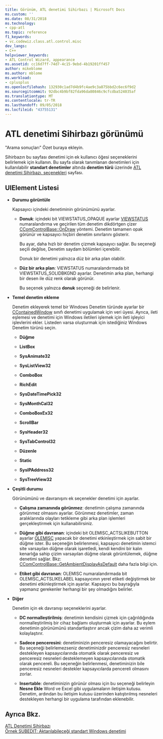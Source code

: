 ```yaml
---
title: Görünüm, ATL denetimi Sihirbazı | Microsoft Docs
ms.custom: ''
ms.date: 08/31/2018
ms.technology:
- cpp-atl
ms.topic: reference
f1_keywords:
- vc.codewiz.class.atl.control.misc
dev_langs:
- C++
helpviewer_keywords:
- ATL Control Wizard, appearance
ms.assetid: cc16d7ff-74d7-4c15-9ebd-4b19201ff457
author: mikeblome
ms.author: mblome
ms.workload:
- cplusplus
ms.openlocfilehash: 132930c1ad7d4b9fc4ae9c3a875bbd2c6ec6f9d2
ms.sourcegitcommit: 92dbc4b9bf82fda96da80846c9cfcdba524035af
ms.translationtype: MT
ms.contentlocale: tr-TR
ms.lasthandoff: 09/05/2018
ms.locfileid: "43755131"
---
```

# <a name="appearance-atl-control-wizard"></a>ATL denetimi Sihirbazı görünümü

"Arama sonuçları" Özet buraya ekleyin.

Sihirbazın bu sayfası denetimi için ek kullanıcı öğesi seçeneklerini belirlemek için kullanın. Bu sayfa olarak tanımlanan denetimleri için kullanılabilir **standart denetimler** altında **denetim türü** üzerinde [ATL denetimi Sihirbazı, seçenekleri](../../atl/reference/options-atl-control-wizard.md) sayfası.

## <a name="uielement-list"></a>UIElement Listesi

- **Durumu görüntüle**

   Kapsayıcı içindeki denetiminin görünümünü ayarlar.

   - **Donuk**: içindeki bit VIEWSTATUS_OPAQUE ayarlar [VIEWSTATUS](/windows/desktop/api/ocidl/ne-ocidl-tagviewstatus) numaralandırma ve geçirilen tüm denetim dikdörtgen çizer [CComControlBase::OnDraw](../../atl/reference/ccomcontrolbase-class.md#ondraw) yöntemi. Denetim tamamen opak görünür ve kapsayıcı hiçbiri denetim sınırlarını gösterir.

      Bu ayar, daha hızlı bir denetim çizmek kapsayıcı sağlar. Bu seçeneği seçili değilse, Denetim saydam bölümleri içerebilir.

      Donuk bir denetimi yalnızca düz bir arka plan olabilir.

   - **Düz bir arka plan**: VIEWSTATUS numaralandırmada bit VIEWSTATUS_SOLIDBKGND ayarlar. Denetimin arka plan, herhangi bir desen ile düz renk olarak görünür.

      Bu seçenek yalnızca **donuk** seçeneği de belirlenir.

- **Temel denetim ekleme**

   Denetim ekleyerek temel bir Windows Denetim türünde ayarlar bir [CContainedWindow](ccontainedwindowt-class.md) sınıfı denetimi uygulamak için veri üyesi. Ayrıca, ileti eşlemesi ve denetimi için Windows iletileri işlemek için ileti işleyici işlevlerini ekler. Listeden varsa oluşturmak için istediğiniz Windows Denetim türünü seçin.

   - **Düğme**

   - **ListBox**

   - **SysAnimate32**

   - **SysListView32**

   - **ComboBox**

   - **RichEdit**

   - **SysDateTimePick32**

   - **SysMonthCal32**

   - **ComboBoxEx32**

   - **ScrollBar**

   - **SysHeader32**

   - **SysTabControl32**

   - **Düzenle**

   - **Static**

   - **SysIPAddress32**

   - **SysTreeView32**

- **Çeşitli durumu**

   Görünümünü ve davranışını ek seçenekler denetimi için ayarlar.

   - **Çalışma zamanında görünmez**: denetimin çalışma zamanında görünmez olmasını ayarlar. Görünmez denetimler, zaman aralıklarında olayları tetikleme gibi arka plan işlemleri gerçekleştirmek için kullanabilirsiniz.

   - **Düğme gibi davranan**: içindeki bit OLEMISC_ACTSLIKEBUTTON ayarlar [OLEMISC](/windows/desktop/api/oleidl/ne-oleidl-tagolemisc) yapacak bir denetimi etkinleştirmek için sabit bir düğme ister. Bu seçeneğin belirlenmesi, kapsayıcı denetimin istemci site varsayılan düğme olarak işaretledi, kendi kendini bir kalın kenarlığa sahip çizim varsayılan düğme olarak görüntülemek, düğme denetimi sağlar. Bkz: [CComControlBase::GetAmbientDisplayAsDefault](../../atl/reference/ccomcontrolbase-class.md#getambientdisplayasdefault) daha fazla bilgi için.

   - **Etiket gibi davranan**: OLEMISC numaralandırmada bit OLEMISC_ACTSLIKELABEL kapsayıcının yerel etiketi değiştirmek bir denetimi etkinleştirmek için ayarlar. Kapsayıcı bu bayrağıyla yapmanız gerekenler herhangi bir şey olmadığını belirler.

- **Diğer**

   Denetim için ek davranışı seçeneklerini ayarlar.

   - **DC normalleştirilmiş**: denetimin kendisini çizmek için çağrıldığında normalleştirilmiş bir cihaz bağlamı oluşturmak için ayarlar. Bu eylem denetimin görünümünü standartlaştırır ancak çizim daha az verimli kolaylaştırır.

   - **Sadece penceresini**: denetiminizin penceresiz olamayacağını belirtir. Bu seçeneği belirlemezseniz denetiminizdir penceresiz nesneleri destekleyen kapsayıcılarında otomatik olarak penceresiz ve penceresiz nesneleri desteklemeyen kapsayıcılarında otomatik olarak pencereli. Bu seçeneğin belirlenmesi, denetiminizin bile penceresiz nesneleri destekler kapsayıcılarda pencereli olmasını zorlar.

   - **Insertable**: denetiminizin görünür olması için bu seçeneği belirleyin **Nesne Ekle** Word ve Excel gibi uygulamaların iletişim kutusu. Denetim, ardından bu iletişim kutusu üzerinden katıştırılmış nesneleri destekleyen herhangi bir uygulama tarafından eklenebilir.

## <a name="see-also"></a>Ayrıca Bkz.

[ATL Denetimi Sihirbazı](../../atl/reference/atl-control-wizard.md)<br/>
[Örnek SUBEDIT: Aktarılabileceği standart Windows denetimi](https://github.com/Microsoft/VCSamples/tree/master/VC2008Samples/ATL/Controls/SubEdit)

